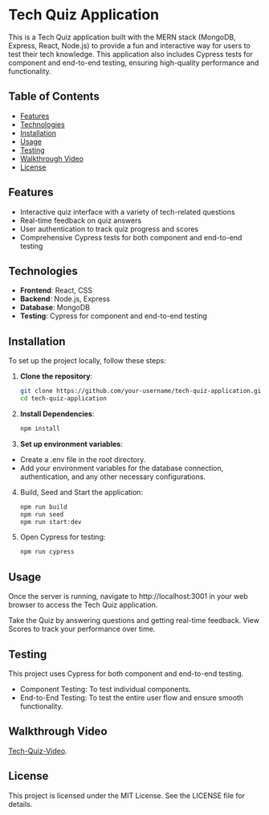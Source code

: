 # Tech Quiz Application

This is a Tech Quiz application built with the MERN stack (MongoDB, Express, React, Node.js) to provide a fun and interactive way for users to test their tech knowledge. This application also includes Cypress tests for component and end-to-end testing, ensuring high-quality performance and functionality.

## Table of Contents

- [Features](#features)
- [Technologies](#technologies)
- [Installation](#installation)
- [Usage](#usage)
- [Testing](#testing)
- [Walkthrough Video](#walkthrough-video)
- [License](#license)

## Features

- Interactive quiz interface with a variety of tech-related questions
- Real-time feedback on quiz answers
- User authentication to track quiz progress and scores
- Comprehensive Cypress tests for both component and end-to-end testing

## Technologies

- **Frontend**: React, CSS
- **Backend**: Node.js, Express
- **Database**: MongoDB
- **Testing**: Cypress for component and end-to-end testing

## Installation

To set up the project locally, follow these steps:

1. **Clone the repository**:
   ```bash
   git clone https://github.com/your-username/tech-quiz-application.git
   cd tech-quiz-application
   ```
   
2. **Install Dependencies**:
   ```bash
   npm install
   ```
   
3. **Set up environment variables**:
- Create a .env file in the root directory.
- Add your environment variables for the database connection, authentication, and any other necessary configurations.

4. Build, Seed and Start the application:
   ```bash
   npm run build
   npm run seed
   npm run start:dev
   ```
5. Open Cypress for testing:
   ```bash
   npm run cypress
   ```
## Usage
Once the server is running, navigate to http://localhost:3001 in your web browser to access the Tech Quiz application.

Take the Quiz by answering questions and getting real-time feedback.
View Scores to track your performance over time.

## Testing
This project uses Cypress for both component and end-to-end testing.

  - Component Testing: To test individual components.
  - End-to-End Testing: To test the entire user flow and ensure smooth functionality.

## Walkthrough Video
[Tech-Quiz-Video](https://drive.google.com/file/d/1-fJFvsQDYc9iL6wciz-YTPVzG2h0MgYo/view?usp=drive_link).

## License
This project is licensed under the MIT License. See the LICENSE file for details.

